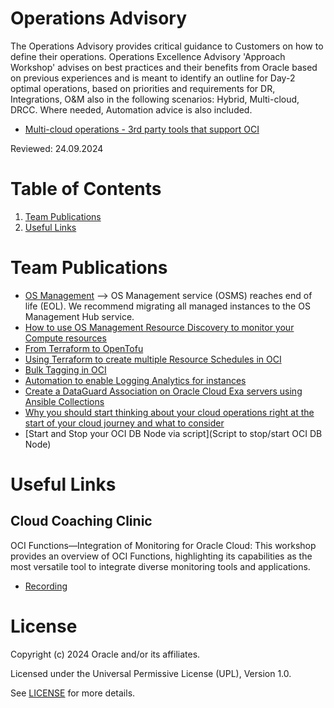 # Operations Advisory

The Operations Advisory provides critical guidance to Customers on how to define their operations. Operations Excellence Advisory 'Approach Workshop' advises on best practices and their benefits from Oracle based on previous experiences and is meant to identify  an outline for Day-2 optimal operations, based on  priorities and requirements for DR, Integrations, O&M also in the following scenarios: Hybrid, Multi-cloud, DRCC. Where needed, Automation advice is also included.
- [Multi-cloud operations - 3rd party tools that support OCI](https://learnoci.cloud/multi-cloud-operations-3rd-party-tools-that-support-oci-091207d923ed)
  

Reviewed: 24.09.2024

# Table of Contents

1. [Team Publications](#team-publications)
2. [Useful Links](#useful-links)


# Team Publications

- [OS Management](https://github.com/hoehenunterschied/OSManagement) --> OS Management service (OSMS) reaches end of life (EOL). We recommend migrating all managed instances to the OS Management Hub service.
- [How to use OS Management Resource Discovery to monitor your Compute resources](https://learnoci.cloud/how-to-use-os-management-resource-discovery-to-monitor-your-compute-resources-bf19800f51fe)
- [From Terraform to OpenTofu](https://medium.com/@ralflange/667672c609c8)
- [Using Terraform to create multiple Resource Schedules in OCI](https://karthicin.medium.com/terraform-to-create-multiple-resource-schedule-in-oracle-cloud-03aaba51b909)
- [Bulk Tagging in OCI](https://medium.com/@ralflange/tagging-resources-in-oracle-oci-3ded10c1e28f)
- [Automation to enable Logging Analytics for instances](https://karthicin.medium.com/automation-to-enable-logging-analytics-for-instances-8eef71302b36)
- [Create a DataGuard Association on Oracle Cloud Exa servers using Ansible Collections](https://www.linkedin.com/pulse/create-dataguard-association-oracle-cloud-exa-servers-eugene-simos-hflkf)
- [Why you should start thinking about your cloud operations right at the start of your cloud journey and what to consider](https://medium.com/@manu72tomcat/why-you-should-start-thinking-about-your-cloud-operations-right-at-the-start-of-your-cloud-journey-6000b36d9786)
- [Start and Stop your OCI DB Node via script](Script to stop/start OCI DB Node)


# Useful Links 

## Cloud Coaching Clinic

OCI Functions—Integration of Monitoring for Oracle Cloud: This workshop provides an overview of OCI Functions, highlighting its capabilities as the most versatile tool to integrate diverse monitoring tools and applications. 

- [Recording](https://youtu.be/_H0fqbsBvk4)


# License

Copyright (c) 2024 Oracle and/or its affiliates.

Licensed under the Universal Permissive License (UPL), Version 1.0.

See [LICENSE](https://github.com/oracle-devrel/technology-engineering/blob/main/LICENSE) for more details.
